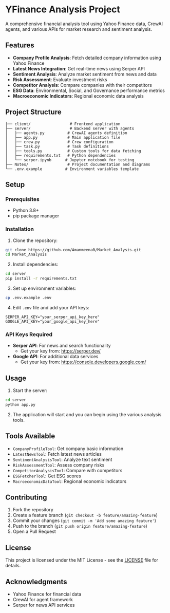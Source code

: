 # YFinance Analysis Project

A comprehensive financial analysis tool using Yahoo Finance data, CrewAI agents, and various APIs for market research and sentiment analysis.

## Features

- **Company Profile Analysis**: Fetch detailed company information using Yahoo Finance
- **Latest News Integration**: Get real-time news using Serper API
- **Sentiment Analysis**: Analyze market sentiment from news and data
- **Risk Assessment**: Evaluate investment risks
- **Competitor Analysis**: Compare companies with their competitors
- **ESG Data**: Environmental, Social, and Governance performance metrics
- **Macroeconomic Indicators**: Regional economic data analysis

## Project Structure

```
├── client/                 # Frontend application
├── server/                 # Backend server with agents
│   ├── agents.py          # CrewAI agents definition
│   ├── app.py             # Main application file
│   ├── crew.py            # Crew configuration
│   ├── task.py            # Task definitions
│   ├── tools.py           # Custom tools for data fetching
│   ├── requirements.txt   # Python dependencies
│   └── serper.ipynb      # Jupyter notebook for testing
├── Notes/                 # Project documentation and diagrams
└── .env.example          # Environment variables template
```

## Setup

### Prerequisites

- Python 3.8+
- pip package manager

### Installation

1. Clone the repository:
```bash
git clone https://github.com/Amanmeena0/Market_Analysis.git
cd Market_Analysis
```

2. Install dependencies:
```bash
cd server
pip install -r requirements.txt
```

3. Set up environment variables:
```bash
cp .env.example .env
```

4. Edit `.env` file and add your API keys:
```
SERPER_API_KEY="your_serper_api_key_here"
GOOGLE_API_KEY="your_google_api_key_here"
```

### API Keys Required

- **Serper API**: For news and search functionality
  - Get your key from: https://serper.dev/
- **Google API**: For additional data services
  - Get your key from: https://console.developers.google.com/

## Usage

1. Start the server:
```bash
cd server
python app.py
```

2. The application will start and you can begin using the various analysis tools.

## Tools Available

- `CompanyProfileTool`: Get company basic information
- `LatestNewsTool`: Fetch latest news articles
- `SentimentAnalysisTool`: Analyze text sentiment
- `RiskAssessmentTool`: Assess company risks
- `CompetitorAnalysisTool`: Compare with competitors
- `ESGFetcherTool`: Get ESG scores
- `MacroeconomicDataTool`: Regional economic indicators

## Contributing

1. Fork the repository
2. Create a feature branch (`git checkout -b feature/amazing-feature`)
3. Commit your changes (`git commit -m 'Add some amazing feature'`)
4. Push to the branch (`git push origin feature/amazing-feature`)
5. Open a Pull Request

## License

This project is licensed under the MIT License - see the [LICENSE](LICENSE) file for details.

## Acknowledgments

- Yahoo Finance for financial data
- CrewAI for agent framework
- Serper for news API services
